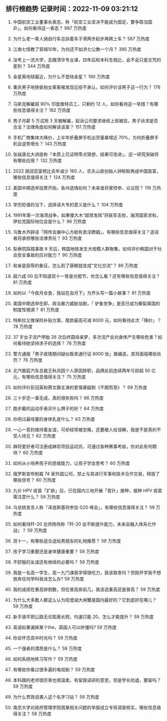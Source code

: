 
## 排行榜趋势 记录时间：2022-11-09 03:21:12
  
  1. 中国航空工业董事长表态，称「航空工业坚决不能成为国足，要争取当国乒」，如何看待这一表态？ 987 万热度
    
  2. 为什么老一辈人骑自行车总扶着车子滑两步起步再跨上车？ 587 万热度
    
  3. 江南七怪教了郭靖10年，为何还不如洪七公教一个月？ 395 万热度
    
  4. 没考上一流大学，去蹭清华专业课，四年后和本科生相比，会不会只是文凭的差别？ 344 万热度
    
  5. 金星离地球最近，为什么不登陆金星？ 190 万热度
    
  6. 重庆男子地铁偷拍女乘客被发现后拒不承认，如何评价该男子这一行为？ 176 万热度
    
  7. 马斯克解雇超 90% 印度推特员工，只剩约 12 人，如何看待这一举措？有哪些信息值得关注？ 162 万热度
    
  8. 男子月薪 5 万试用 3 天被解雇，起诉公司要求继续上班被驳，男子诉求是否合法？法律角度如何解读该案？ 151 万热度
    
  9. 手机厂商集体大降价，上半年折叠屏手机出货量暴增近 70%，为何折叠屏手机会逆势增长？ 143 万热度
    
  10. 张益唐北大讲座称「本质上已证明零点猜想，结果可改进」，这一研究突破将有哪些应用？ 132 万热度
    
  11. 2022 胡润百富榜比去年减少 160 人，农夫山泉创始人钟睒睒再成中国首富，哪些信息值得关注？ 124 万热度
    
  12. 美国中期选举投票开始，各州选情如何？未来谁将掌控参、众议院？ 119 万热度
    
  13. 学历贬值的当下，选择读大专的意义是什么？ 104 万热度
    
  14. 1991年第一次海湾战争，如果傻大木“超常发挥”将联军击败，海湾国家求和，伊拉克国际地位会是什么？ 96 万热度
    
  15. 乌鲁木齐辟谣「网传会展中心方舱有卖淫嫖娼」，有哪些信息值得关注？造谣者将承担哪些法律责任？ 93 万热度
    
  16. 梨泰院踩踏事故 8 天后，韩国地铁发生大规模人群聚集，如何评价韩国对于社会安全事故的应对能力？ 90 万热度
    
  17. 和亲是屈辱的象征，怎么到了唐朝就变成“文化交流”？ 86 万热度
    
  18. 超六成 00 后不知道双十一曾是光棍节，你怎么看？还有哪些信息值得关注？ 81 万热度
    
  19. 如何以「今夜月全食，我站在血月下」为开头写一篇小故事？ 81 万热度
    
  20. 美国中期选举在即，政治暴力威胁加剧，「 驴象党争」是否已成为撕裂美国的制度性根源？ 81 万热度
    
  21. 特斯拉又推保险补贴方案，尾款最高可减 8000 元，如何看待此次「降价」？ 78 万热度
    
  22. 37 岁女子流产停胎 26 次后终圆母亲梦，多次流产会对身体产生哪些危害？如何看待她坚持求子的选择？ 76 万热度
    
  23. 警方通报「男子疫情期间疑似贩卖通行证 8000 张」属编造，其将面临哪些处罚？ 76 万热度
    
  24. 北汽极狐汽车总裁王秋凤因个人原因辞职，品牌此前连续两年亏损超 50 亿元，有哪些信息值得关注？ 75 万热度
    
  25. 如何评价彭冠英和蔡文静主演的爱情悬疑剧《不期而至》？ 69 万热度
    
  26. 三十岁还一事无成，真的很失败吗？ 66 万热度
    
  27. 跑步戴的运动手表买什么牌子的好？ 64 万热度
    
  28. 你用过最哇塞的身体乳是什么？ 63 万热度
    
  29. 一心一意的维持着友谊，可却经常被忽略，还要被人给误解，我是不是真的不受人待见？ 62 万热度
    
  30. 麻将爱好者可注册成麻将项目运动员，可通过各种赛事考级，你对此有何期待？ 60 万热度
    
  31. 如何从小培养孩子的思维能力，让孩子学会思考？ 60 万热度
    
  32. 俄罗斯宣布制裁 74 家外国公司，禁止与其进行军事和技术合作交易，释放了哪些信号？ 60 万热度
    
  33. 九价 HPV 疫苗「扩龄」后，已在国内三地开展「首针」接种，接种 HPV 疫苗需注意什么？ 59 万热度
    
  34. 乌总统发言人称「泽连斯基将参加 G20 峰会」，有哪些信息值得关注？ 59 万热度
    
  35. 如何看待歼-20 总师杨伟称「歼-20 会不断提升能力，未来会融入体系化作战」？ 59 万热度
    
  36. 双十一，有哪些适合送给男朋友的礼物推荐？ 59 万热度
    
  37. 孩子学习重要还是身体健康重要？ 59 万热度
    
  38. 不舒服的友谊还有继续的必要吗？ 59 万热度
    
  39. 我是一名高一学生，高一九门课我学得很吃力，我该取舍吗？但刚开学我不想放弃任何学科我该怎么办? 59 万热度
    
  40. 我的成绩在重高排倒数，但在普高排前几，我该选重高还是普高？ 59 万热度
    
  41. 为什么大多数人都这么认为阳澄湖大闸蟹是国内最好的？它到底好在哪儿？ 59 万热度
    
  42. 新手骑平把公路无论距离长短，均速只能 20，怎么才能提升？ 59 万热度
    
  43. 英语如果漏掉某个the，英国人可以听懂吗? 59 万热度
    
  44. 你会怀念高中时光吗？ 59 万热度
    
  45. 一个强者的潜质是什么？ 59 万热度
    
  46. 如何系统地练习写作？ 59 万热度
    
  47. 有哪些你看过很多遍的电视剧？ 59 万热度
    
  48. 本科跟的老师很厉害也很温柔，有留我读研的意思，但是学长劝退，要留吗？ 59 万热度
    
  49. 为什么贾政说袭人这个名字刁钻？ 59 万热度
    
  50. 南京大学对政府管理学院周某相关问题的举报成立专班调查核实，哪些信息值得关注？ 58 万热度
    